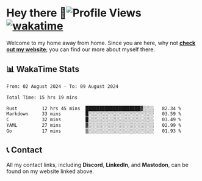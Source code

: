 # Hey there :wave:![Profile Views](https://komarev.com/ghpvc/?username=skifli) [![wakatime](https://wakatime.com/badge/user/b4317b02-0c6d-457b-82a4-a448b8a8d1df.svg)](https://wakatime.com/@b4317b02-0c6d-457b-82a4-a448b8a8d1df)

Welcome to my home away from home. Since you are here, why not [**check out my website**](https://skifli.github.io); you can find our more about myself there.

## 📊 WakaTime Stats

<!--START_SECTION:waka-->

```txt
From: 02 August 2024 - To: 09 August 2024

Total Time: 15 hrs 19 mins

Rust         12 hrs 45 mins  ████████████████████▓░░░░   82.34 %
Markdown     33 mins         █░░░░░░░░░░░░░░░░░░░░░░░░   03.59 %
C            32 mins         █░░░░░░░░░░░░░░░░░░░░░░░░   03.49 %
YAML         27 mins         ▓░░░░░░░░░░░░░░░░░░░░░░░░   02.99 %
Go           17 mins         ▒░░░░░░░░░░░░░░░░░░░░░░░░   01.93 %
```

<!--END_SECTION:waka-->

## 📞 Contact

All my contact links, including **Discord**, **LinkedIn**, and **Mastodon**, can be found on my website linked above.
